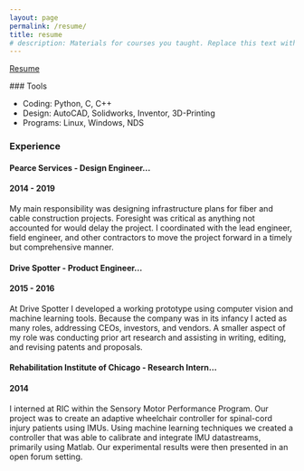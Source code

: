 ```yaml
---
layout: page
permalink: /resume/
title: resume
# description: Materials for courses you taught. Replace this text with your description.
---
```

<p>
  <a href=""></a><div class=""></div>
  <a href="https://alexanderhay2020.github.io/blob/master/assets/pdf/resume_hay_alexander.pdf"><div class="color-button">Resume</div></a>
</p>
### Tools

* Coding: Python, C, C++
* Design: AutoCAD, Solidworks, Inventor, 3D-Printing
* Programs: Linux, Windows, NDS

### Experience
#### Pearce Services - Design Engineer...
#### 2014 - 2019

My main responsibility was designing infrastructure plans for fiber and cable construction projects. Foresight was critical as anything not accounted for would delay the project. I coordinated with the lead engineer, field engineer, and other contractors to move the project forward in a timely but comprehensive manner.

#### Drive Spotter - Product Engineer...
#### 2015 - 2016

At Drive Spotter I developed a working prototype using computer vision and machine learning tools.
Because the company was in its infancy I acted as many roles, addressing CEOs, investors, and
vendors. A smaller aspect of my role was conducting prior art research and assisting in writing, editing, and revising patents and proposals.

#### Rehabilitation Institute of Chicago - Research Intern...
#### 2014

I interned at RIC within the Sensory Motor Performance Program. Our project was to create an adaptive wheelchair controller for spinal-cord injury patients using IMUs. Using machine learning techniques we created a controller that was able to calibrate and integrate IMU datastreams, primarily using Matlab. Our experimental results were then presented in an open forum setting.
